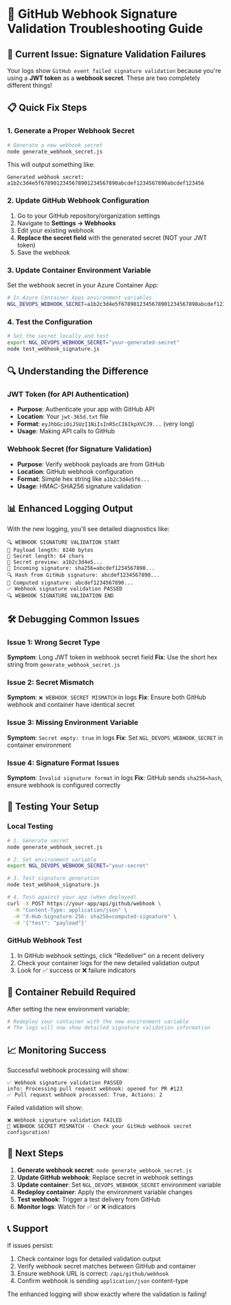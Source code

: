 # 🔧 GitHub Webhook Signature Validation Troubleshooting Guide

## 🚨 Current Issue: Signature Validation Failures

Your logs show `GitHub event failed signature validation` because you're using a **JWT token** as a **webhook secret**. These are two completely different things!

## 📋 Quick Fix Steps

### 1. Generate a Proper Webhook Secret

```bash
# Generate a new webhook secret
node generate_webhook_secret.js
```

This will output something like:
```
Generated webhook secret:
a1b2c3d4e5f6789012345678901234567890abcdef1234567890abcdef123456
```

### 2. Update GitHub Webhook Configuration

1. Go to your GitHub repository/organization settings
2. Navigate to **Settings → Webhooks**
3. Edit your existing webhook
4. **Replace the secret field** with the generated secret (NOT your JWT token)
5. Save the webhook

### 3. Update Container Environment Variable

Set the webhook secret in your Azure Container App:

```bash
# In Azure Container Apps environment variables
NGL_DEVOPS_WEBHOOK_SECRET=a1b2c3d4e5f6789012345678901234567890abcdef1234567890abcdef123456
```

### 4. Test the Configuration

```bash
# Set the secret locally and test
export NGL_DEVOPS_WEBHOOK_SECRET="your-generated-secret"
node test_webhook_signature.js
```

## 🔍 Understanding the Difference

### JWT Token (for API Authentication)
- **Purpose**: Authenticate your app with GitHub API
- **Location**: Your `jwt-365d.txt` file
- **Format**: `eyJhbGciOiJSUzI1NiIsInR5cCI6IkpXVCJ9...` (very long)
- **Usage**: Making API calls to GitHub

### Webhook Secret (for Signature Validation)
- **Purpose**: Verify webhook payloads are from GitHub
- **Location**: GitHub webhook configuration
- **Format**: Simple hex string like `a1b2c3d4e5f6...`
- **Usage**: HMAC-SHA256 signature validation

## 📊 Enhanced Logging Output

With the new logging, you'll see detailed diagnostics like:

```log
🔍 WEBHOOK SIGNATURE VALIDATION START
📏 Payload length: 8240 bytes
🔑 Secret length: 64 chars
🔑 Secret preview: a1b2c3d4e5...
📝 Incoming signature: sha256=abcdef1234567890...
🔍 Hash from GitHub signature: abcdef1234567890...
🧮 Computed signature: abcdef1234567890...
✅ Webhook signature validation PASSED
🔍 WEBHOOK SIGNATURE VALIDATION END
```

## 🛠️ Debugging Common Issues

### Issue 1: Wrong Secret Type
**Symptom**: Long JWT token in webhook secret field
**Fix**: Use the short hex string from `generate_webhook_secret.js`

### Issue 2: Secret Mismatch
**Symptom**: `❌ WEBHOOK SECRET MISMATCH` in logs
**Fix**: Ensure both GitHub webhook and container have identical secret

### Issue 3: Missing Environment Variable
**Symptom**: `Secret empty: true` in logs
**Fix**: Set `NGL_DEVOPS_WEBHOOK_SECRET` in container environment

### Issue 4: Signature Format Issues
**Symptom**: `Invalid signature format` in logs
**Fix**: GitHub sends `sha256=hash`, ensure webhook is configured correctly

## 🧪 Testing Your Setup

### Local Testing
```bash
# 1. Generate secret
node generate_webhook_secret.js

# 2. Set environment variable
export NGL_DEVOPS_WEBHOOK_SECRET="your-secret"

# 3. Test signature generation
node test_webhook_signature.js

# 4. Test against your app (when deployed)
curl -X POST https://your-app/api/github/webhook \
  -H "Content-Type: application/json" \
  -H "X-Hub-Signature-256: sha256=computed-signature" \
  -d '{"test": "payload"}'
```

### GitHub Webhook Test
1. In GitHub webhook settings, click "Redeliver" on a recent delivery
2. Check your container logs for the new detailed validation output
3. Look for ✅ success or ❌ failure indicators

## 🔧 Container Rebuild Required

After setting the new environment variable:

```bash
# Redeploy your container with the new environment variable
# The logs will now show detailed signature validation information
```

## 📈 Monitoring Success

Successful webhook processing will show:
```log
✅ Webhook signature validation PASSED
info: Processing pull request webhook: opened for PR #123
✅ Pull request webhook processed: True, Actions: 2
```

Failed validation will show:
```log
❌ Webhook signature validation FAILED
🚨 WEBHOOK SECRET MISMATCH - Check your GitHub webhook secret configuration!
```

## 🎯 Next Steps

1. **Generate webhook secret**: `node generate_webhook_secret.js`
2. **Update GitHub webhook**: Replace secret in webhook settings
3. **Update container**: Set `NGL_DEVOPS_WEBHOOK_SECRET` environment variable
4. **Redeploy container**: Apply the environment variable changes
5. **Test webhook**: Trigger a test delivery from GitHub
6. **Monitor logs**: Watch for ✅ or ❌ indicators

## 📞 Support

If issues persist:
1. Check container logs for detailed validation output
2. Verify webhook secret matches between GitHub and container
3. Ensure webhook URL is correct: `/api/github/webhook`
4. Confirm webhook is sending `application/json` content-type

The enhanced logging will show exactly where the validation is failing!